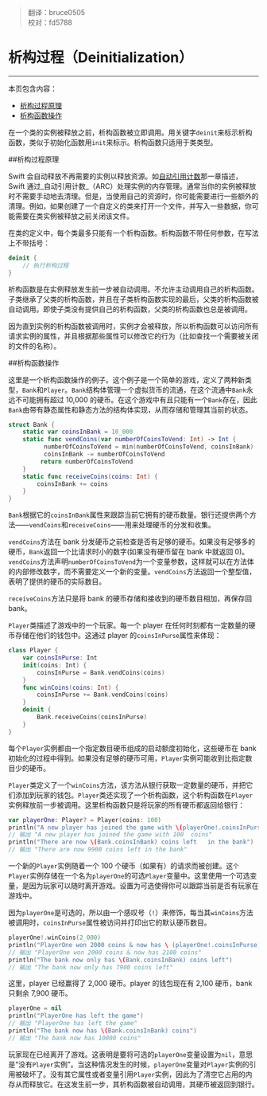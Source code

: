 > 翻译：bruce0505  
> 校对：fd5788  

# 析构过程（Deinitialization）
---------------------------

本页包含内容：

- [析构过程原理](#how_deinitialization_works)
- [析构函数操作](#deinitializers_in_action)

在一个类的实例被释放之前，析构函数被立即调用。用关键字`deinit`来标示析构函数，类似于初始化函数用`init`来标示。析构函数只适用于类类型。

<a name="how_deinitialization_works"></a>
##析构过程原理

Swift 会自动释放不再需要的实例以释放资源。如[自动引用计数](16_Automatic_Reference_Counting.html)那一章描述，Swift 通过_自动引用计数_（ARC）处理实例的内存管理。通常当你的实例被释放时不需要手动地去清理。但是，当使用自己的资源时，你可能需要进行一些额外的清理。例如，如果创建了一个自定义的类来打开一个文件，并写入一些数据，你可能需要在类实例被释放之前关闭该文件。

在类的定义中，每个类最多只能有一个析构函数。析构函数不带任何参数，在写法上不带括号：

```swift
deinit {
    // 执行析构过程
}
```

析构函数是在实例释放发生前一步被自动调用。不允许主动调用自己的析构函数。子类继承了父类的析构函数，并且在子类析构函数实现的最后，父类的析构函数被自动调用。即使子类没有提供自己的析构函数，父类的析构函数也总是被调用。

因为直到实例的析构函数被调用时，实例才会被释放，所以析构函数可以访问所有请求实例的属性，并且根据那些属性可以修改它的行为（比如查找一个需要被关闭的文件的名称）。

<a name="deinitializers_in_action"></a>
##析构函数操作

这里是一个析构函数操作的例子。这个例子是一个简单的游戏，定义了两种新类型，`Bank`和`Player`。`Bank`结构体管理一个虚拟货币的流通，在这个流通中`Bank`永远不可能拥有超过 10,000 的硬币。在这个游戏中有且只能有一个`Bank`存在，因此`Bank`由带有静态属性和静态方法的结构体实现，从而存储和管理其当前的状态。

```swift
struct Bank {
    static var coinsInBank = 10_000
    static func vendCoins(var numberOfCoinsToVend: Int) -> Int {
          numberOfCoinsToVend = min(numberOfCoinsToVend, coinsInBank)
          coinsInBank -= numberOfCoinsToVend
         return numberOfCoinsToVend
    }
    static func receiveCoins(coins: Int) {
        coinsInBank += coins
    }
}
```

`Bank`根据它的`coinsInBank`属性来跟踪当前它拥有的硬币数量。银行还提供两个方法——`vendCoins`和`receiveCoins`——用来处理硬币的分发和收集。

`vendCoins`方法在 bank 分发硬币之前检查是否有足够的硬币。如果没有足够多的硬币，`Bank`返回一个比请求时小的数字(如果没有硬币留在 bank 中就返回 0)。`vendCoins`方法声明`numberOfCoinsToVend`为一个变量参数，这样就可以在方法体的内部修改数字，而不需要定义一个新的变量。`vendCoins`方法返回一个整型值，表明了提供的硬币的实际数目。

`receiveCoins`方法只是将 bank 的硬币存储和接收到的硬币数目相加，再保存回 bank。

`Player`类描述了游戏中的一个玩家。每一个 player 在任何时刻都有一定数量的硬币存储在他们的钱包中。这通过 player 的`coinsInPurse`属性来体现：

```swift
class Player {
    var coinsInPurse: Int
    init(coins: Int) {
        coinsInPurse = Bank.vendCoins(coins)
    }
    func winCoins(coins: Int) {
        coinsInPurse += Bank.vendCoins(coins)
    }
    deinit {
        Bank.receiveCoins(coinsInPurse)
    }
}
```


每个`Player`实例都由一个指定数目硬币组成的启动额度初始化，这些硬币在 bank 初始化的过程中得到。如果没有足够的硬币可用，`Player`实例可能收到比指定数目少的硬币。

`Player`类定义了一个`winCoins`方法，该方法从银行获取一定数量的硬币，并把它们添加到玩家的钱包。`Player`类还实现了一个析构函数，这个析构函数在`Player`实例释放前一步被调用。这里析构函数只是将玩家的所有硬币都返回给银行：

```swift
var playerOne: Player? = Player(coins: 100)
println("A new player has joined the game with \(playerOne!.coinsInPurse) coins")
// 输出 "A new player has joined the game with 100  coins"
println("There are now \(Bank.coinsInBank) coins left   in the bank")
// 输出 "There are now 9900 coins left in the bank"
```

一个新的`Player`实例随着一个 100 个硬币（如果有）的请求而被创建。这`个Player`实例存储在一个名为`playerOne`的可选`Player`变量中。这里使用一个可选变量，是因为玩家可以随时离开游戏。设置为可选使得你可以跟踪当前是否有玩家在游戏中。

因为`playerOne`是可选的，所以由一个感叹号（`!`）来修饰，每当其`winCoins`方法被调用时，`coinsInPurse`属性被访问并打印出它的默认硬币数目。

```swift
playerOne!.winCoins(2_000)
println("PlayerOne won 2000 coins & now has \ (playerOne!.coinsInPurse) coins")
// 输出 "PlayerOne won 2000 coins & now has 2100 coins"
println("The bank now only has \(Bank.coinsInBank) coins left")
// 输出 "The bank now only has 7900 coins left"
```

这里，player 已经赢得了 2,000 硬币。player 的钱包现在有 2,100 硬币，bank 只剩余 7,900 硬币。

```swift
playerOne = nil
println("PlayerOne has left the game")
// 输出 "PlayerOne has left the game"
println("The bank now has \(Bank.coinsInBank) coins")
// 输出 "The bank now has 10000 coins"
```

玩家现在已经离开了游戏。这表明是要将可选的`playerOne`变量设置为`nil`，意思是“没有`Player`实例”。当这种情况发生的时候，`playerOne`变量对`Player`实例的引用被破坏了。没有其它属性或者变量引用`Player`实例，因此为了清空它占用的内存从而释放它。在这发生前一步，其析构函数被自动调用，其硬币被返回到银行。
